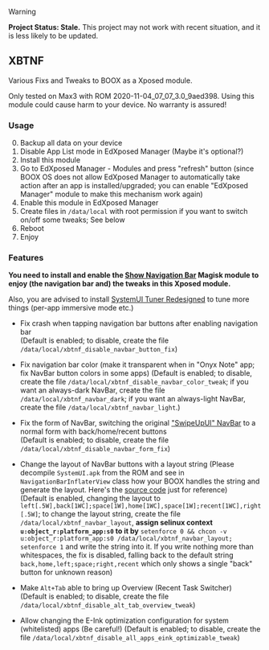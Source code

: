 > [!WARNING]  
> **Project Status: Stale.** This project may not work with recent situation, and it is less likely to be updated.

## XBTNF

Various Fixs and Tweaks to BOOX as a Xposed module.

Only tested on Max3 with ROM 2020-11-04_07_07_3.0_9aed398. Using this module could cause harm to your device. No warranty is assured!

### Usage

0. Backup all data on your device
1. Disable App List mode in EdXposed Manager (Maybe it's optional?)
2. Install this module
3. Go to EdXposed Manager - Modules and press "refresh" button (since BOOX OS does not allow EdXposed Manager to automatically take action after an app is installed/upgraded; you can enable "EdXposed Manager" module to make this mechanism work again)
4. Enable this module in EdXposed Manager
5. Create files in `/data/local` with root permission if you want to switch on/off some tweaks;
    See below
6. Reboot
7. Enjoy

### Features

**You need to install and enable the [Show Navigation Bar](https://github.com/shunf4/xposed-boox-tweaks-and-fixes/files/5919306/Show_navigation_bar-v06.zip) Magisk module to enjoy (the navigation bar and) the tweaks in this Xposed module.**

Also, you are advised to install [SystemUI Tuner Redesigned](https://play.google.com/store/apps/details?id=com.zacharee1.systemuituner&hl=en_US) to tune more things (per-app immersive mode etc.)

- Fix crash when tapping navigation bar buttons after enabling navigation bar  
    (Default is enabled; to disable, create the file `/data/local/xbtnf_disable_navbar_button_fix`)

- Fix navigation bar color (make it transparent when in "Onyx Note" app; fix NavBar button colors in some apps)
    (Default is enabled; to disable, create the file `/data/local/xbtnf_disable_navbar_color_tweak`;
        if you want an always-dark NavBar, create the file `/data/local/xbtnf_navbar_dark`;
        if you want an always-light NavBar, create the file `/data/local/xbtnf_navbar_light`.)

- Fix the form of NavBar, switching the original ["SwipeUpUI" NavBar](https://www.androidpolice.com/2018/05/14/android-ps-new-overview-app-switcher-part-launcher/) to a normal form with back/home/recent buttons  
    (Default is enabled; to disable, create the file `/data/local/xbtnf_disable_navbar_form_fix`)

- Change the layout of NavBar buttons with a layout string (Please decompile `SystemUI.apk` from the ROM and see in `NavigationBarInflaterView` class how your BOOX handles the string and generate the layout. Here's the [source code](https://github.com/aosp-mirror/platform_frameworks_base/blob/pie-release/packages/SystemUI/src/com/android/systemui/statusbar/phone/NavigationBarInflaterView.java) just for reference)  
    (Default is enabled, changing the layout to `left[.5W],back[1WC];space[1W],home[1WC],space[1W];recent[1WC],right[.5W]`; to change the layout string, create the file `/data/local/xbtnf_navbar_layout`, **assign selinux context `u:object_r:platform_app:s0` to it by** `setenforce 0 && chcon -v u:object_r:platform_app:s0 /data/local/xbtnf_navbar_layout; setenforce 1` and write the string into it. If you write nothing more than whitespaces, the fix is disabled, falling back to the default string `back,home,left;space;right,recent` which only shows a single "back" button for unknown reason)

- Make `Alt+Tab` able to bring up Overview (Recent Task Switcher)  
    (Default is enabled; to disable, create the file `/data/local/xbtnf_disable_alt_tab_overview_tweak`)

- Allow changing the E-Ink optimization configuration for system (whitelisted) apps (Be careful!)
    (Default is enabled; to disable, create the file `/data/local/xbtnf_disable_all_apps_eink_optimizable_tweak`)


